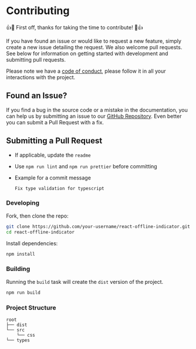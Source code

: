 # Contributing

👍🎉 First off, thanks for taking the time to contribute! 🎉👍

If you have found an issue or would like to request a new feature, simply create a new issue detailing the request. We also welcome pull requests. See below for information on getting started with development and submitting pull requests.

Please note we have a [code of conduct](https://github.com/arifszn/react-offline-indicator/blob/main/CODE_OF_CONDUCT.md), please follow it in all your interactions with the project.

## Found an Issue?

If you find a bug in the source code or a mistake in the documentation, you can help us by
submitting an issue to our [GitHub Repository](https://github.com/arifszn/react-offline-indicator/issues/new). Even better you can submit a Pull Request
with a fix.

## Submitting a Pull Request

- If applicable, update the `readme`
- Use `npm run lint` and `npm run prettier` before committing
- Example for a commit message

  ```
  Fix type validation for typescript
  ```

### Developing

Fork, then clone the repo:

```sh
git clone https://github.com/your-username/react-offline-indicator.git
cd react-offline-indicator
```

Install dependencies:

```sh
npm install
```

### Building

Running the `build` task will create the `dist` version of the project.

```sh
npm run build
```

### Project Structure

```text
root
├── dist
└── src
    └── css
└── types
```
